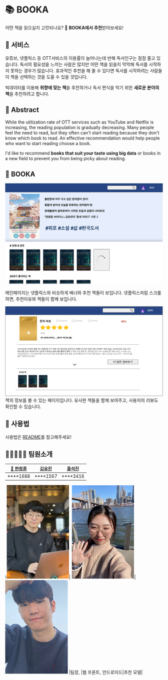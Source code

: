 # 📚 BOOKA
어떤 책을 읽으실지 고민되나요? 🤔 **BOOKA에서 추천**받아보세요!

## 📕 서비스
유튜브, 넷플릭스 등 OTT서비스의 이용률이 늘어나는데 반해 독서인구는 점점 줄고 있습니다. 독서의 필요성을 느끼는 사람은 많지만 어떤 책을 읽을지 막막해 독서를 시작하지 못하는 경우가 많습니다. 효과적인 추천을 해 줄 수 있다면 독서를 시작하려는 사람들이 책을 선택하는 것을 도울 수 있을 것입니다.

빅데이터를 이용해 **취향에 맞는 책**을 추천하거나 독서 편식을 막기 위한 **새로운 분야의 책**을 추천하려고 합니다.

## 📙 Abstract
While the utilization rate of OTT services such as YouTube and Netflix is increasing, the reading population is gradually decreasing. Many people feel the need to read, but they often can't start reading because they don't know which book to read. An effective recommendation would help people who want to start reading choose a book.

I'd like to recommend **books that suit your taste using big data** or books in a new field to prevent you from being picky about reading.

## 📖 BOOKA

![메인](/pages/img/main.png)

메인페이지는 넷플릭스와 비슷하게 배너와 추천 책들이 보입니다. 넷플릭스처럼 스크롤하면, 추천이유와 책들이 함께 보입니다.

![책 상세](/pages/img/book_detail.png)
책의 정보를 볼 수 있는 페이지입니다. 유사한 책들을 함께 보여주고, 사용자의 리뷰도 확인할 수 있습니다.


## 📎 사용법
사용법은 [README](https://github.com/kookmin-sw/capstone-2022-27/blob/master/README.md)를 참고해주세요!


## 🧑‍💻👩🏼‍💻 팀원소개

|[👑 한창훈](https://github.com/codingnoye)|[김유진](https://github.com/Erica1217)|[홍석진](https://zziny-mago.github.io/)|
|-------|----|-----|
|****1688|****1567|****3416|

!<img src="pages/img/창훈.png" width="200" height="300"/>| <img src="pages/img/%EC%9C%A0%EC%A7%84.png" width="200" height="300"/>|<img src="pages/img/석진.png" width="200" height="300"/>
|팀장, |웹 프론트, 안드로이드|추천 모델|